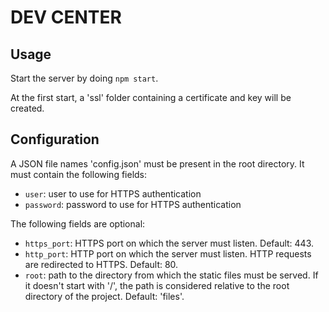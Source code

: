 # DEV CENTER

## Usage

Start the server by doing `npm start`.

At the first start, a 'ssl' folder containing a certificate and key will be created.

## Configuration

A JSON file names 'config.json' must be present in the root directory. It must contain the following fields:

* `user`: user to use for HTTPS authentication
* `password`: password to use for HTTPS authentication

The following fields are optional:

* `https_port`: HTTPS port on which the server must listen. Default: 443.
* `http_port`: HTTP port on which the server must listen. HTTP requests are redirected to HTTPS. Default: 80.
* `root`: path to the directory from which the static files must be served. If it doesn't start with '/', the path
is considered relative to the root directory of the project. Default: 'files'.

